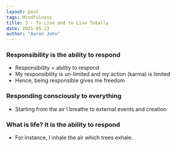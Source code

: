 ```yaml
---
layout: post
tags: Mindfulness
title: 3 - To Live and to Live Totally
date: 2021-05-23
author: "Aaron John"
---
```


### Responsibility is the ability to respond

- Responsibility = ability to respond
- My responsibility is un-limited and my action (karma) is limited
- Hence, being responsible gives me freedom

### Responding consciously to everything

- Starting from the air I breathe to external events and creation

### What is life? It is the ability to respond

- For instance, I inhale the air which trees exhale.
